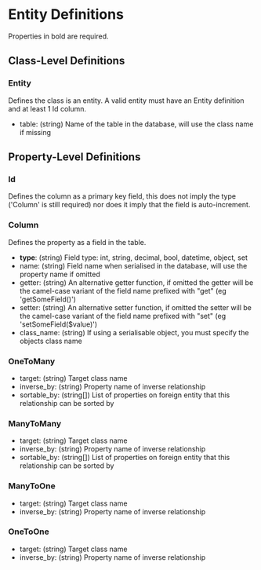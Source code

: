 Entity Definitions
==================
Properties in bold are required.

Class-Level Definitions
-----------------------

### Entity
Defines the class is an entity. A valid entity must have an Entity definition and at least 1 Id column.

* table: (string) Name of the table in the database, will use the class name if missing


Property-Level Definitions
--------------------------

### Id
Defines the column as a primary key field, this does not imply the type ('Column' is still required) nor does it imply
that the field is auto-increment.

### Column
Defines the property as a field in the table.

* **type**: (string) Field type: int, string, decimal, bool, datetime, object, set
* name: (string) Field name when serialised in the database, will use the property name if omitted
* getter: (string) An alternative getter function, if omitted the getter will be the camel-case variant of the field name prefixed with "get" (eg 'getSomeField()')
* setter: (string) An alternative setter function, if omitted the setter will be the camel-case variant of the field name prefixed with "set" (eg 'setSomeField($value)')
* class_name: (string) If using a serialisable object, you must specify the objects class name

### OneToMany
* target: (string) Target class name
* inverse_by: (string) Property name of inverse relationship
* sortable_by: (string[]) List of properties on foreign entity that this relationship can be sorted by

### ManyToMany
* target: (string) Target class name
* inverse_by: (string) Property name of inverse relationship
* sortable_by: (string[]) List of properties on foreign entity that this relationship can be sorted by

### ManyToOne
* target: (string) Target class name
* inverse_by: (string) Property name of inverse relationship

### OneToOne
* target: (string) Target class name
* inverse_by: (string) Property name of inverse relationship
